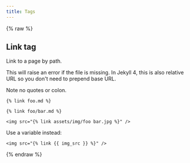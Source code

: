 ```yaml
---
title: Tags
---
```


{% raw %}

## Link tag

Link to a page by path.

This will raise an error if the file is missing. In Jekyll 4, this is also relative URL so you don't need to prepend base URL.

Note no quotes or colon.
```liquid
{% link foo.md %}

{% link foo/bar.md %}
```


```liquid
<img src="{% link assets/img/foo bar.jpg %}" />
```

Use a variable instead:

```liquid
<img src="{% link {{ img_src }} %}" />
```

{% endraw %}
